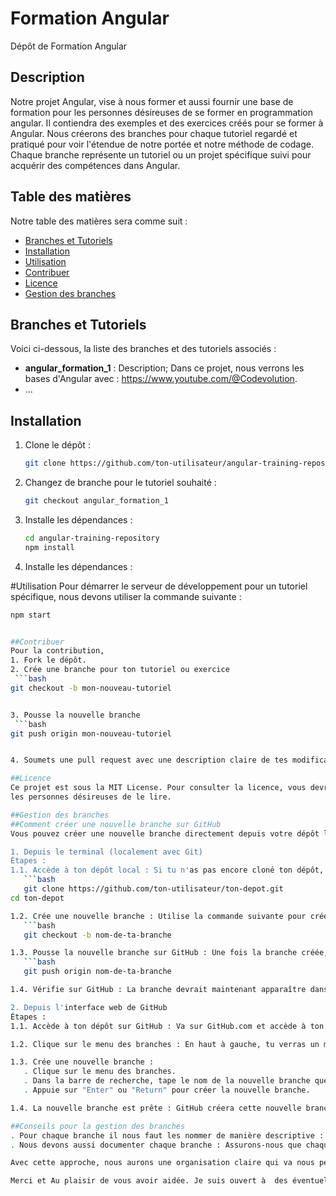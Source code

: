 # Formation Angular
Dépôt de Formation Angular

## Description

Notre projet  Angular, vise à nous former et aussi fournir une base de formation pour les personnes désireuses de se former en programmation angular. Il contiendra des exemples et des exercices créés pour se former à Angular. Nous créerons des branches pour chaque tutoriel regardé et pratiqué pour voir l'étendue de notre portée et notre méthode de codage. Chaque branche représente un tutoriel ou un projet spécifique suivi pour acquérir des compétences dans Angular.

## Table des matières
Notre table des matières sera comme suit :

- [Branches et Tutoriels](#branches-et-tutoriels)
- [Installation](#installation)
- [Utilisation](#utilisation)
- [Contribuer](#contribuer)
- [Licence](#licence)
- [Gestion des branches](#gestion-des-branches)

## Branches et Tutoriels
Voici ci-dessous, la liste des branches et des tutoriels associés :

- **angular_formation_1** : Description; Dans ce projet, nous verrons les bases d'Angular avec : https://www.youtube.com/@Codevolution.
- ...

## Installation
1. Clone le dépôt :
   ```bash
   git clone https://github.com/ton-utilisateur/angular-training-repository.git
   
2. Changez de branche pour le tutoriel souhaité :
   ```bash
   git checkout angular_formation_1
   
4. Installe les dépendances :
   ```bash
   cd angular-training-repository
   npm install

5. Installe les dépendances :


#Utilisation
Pour démarrer le serveur de développement pour un tutoriel spécifique, nous devons utiliser la commande suivante :
   ```bash
   npm start


##Contribuer
Pour la contribution, 
1. Fork le dépôt.
2. Crée une branche pour ton tutoriel ou exercice
    ```bash
   git checkout -b mon-nouveau-tutoriel


3. Pousse la nouvelle branche
    ```bash
   git push origin mon-nouveau-tutoriel


4. Soumets une pull request avec une description claire de tes modifications.

##Licence
Ce projet est sous la MIT License. Pour consulter la licence, vous devriez le voir sous le nom LICENSE pour les curieux et  
 les personnes désireuses de le lire.

##Gestion des branches
##Comment créer une nouvelle branche sur GitHub
Vous pouvez créer une nouvelle branche directement depuis votre dépôt local avec Git, ou via l'interface web de GitHub. Voici les deux méthodes :

1. Depuis le terminal (localement avec Git)
Étapes :
   1.1. Accède à ton dépôt local : Si tu n'as pas encore cloné ton dépôt, fais-le avec la commande suivante
      ```bash
      git clone https://github.com/ton-utilisateur/ton-depot.git
   cd ton-depot

   1.2. Crée une nouvelle branche : Utilise la commande suivante pour créer et basculer vers une nouvelle branche
      ```bash
      git checkout -b nom-de-ta-branche

   1.3. Pousse la nouvelle branche sur GitHub : Une fois la branche créée, pousse-la sur GitHub avec la commande suivante
      ```bash
      git push origin nom-de-ta-branche

   1.4. Vérifie sur GitHub : La branche devrait maintenant apparaître dans l'interface web de ton dépôt GitHub

2. Depuis l'interface web de GitHub
Étapes :
   1.1. Accède à ton dépôt sur GitHub : Va sur GitHub.com et accède à ton dépôt.

   1.2. Clique sur le menu des branches : En haut à gauche, tu verras un menu déroulant indiquant la branche actuelle (généralement main).

   1.3. Crée une nouvelle branche :
      . Clique sur le menu des branches.
      . Dans la barre de recherche, tape le nom de la nouvelle branche que tu veux créer.
      . Appuie sur "Enter" ou "Return" pour créer la nouvelle branche.

   1.4. La nouvelle branche est prête : GitHub créera cette nouvelle branche à partir de la branche sur laquelle tu te trouvais initialement (souvent main).

##Conseils pour la gestion des branches
   . Pour chaque branche il nous faut les nommer de manière descriptive : Utilisons des noms de branches clairs et descriptifs pour chaque tutoriel, par exemple, angular_formation_1, tutoriel-2-angular-routing, etc.
   . Nous devons aussi documenter chaque branche : Assurons-nous que chaques branches contiennent un README.md ou des commentaires expliquant ce que le tutoriel couvre et comment le projet a été mis en place.

Avec cette approche, nous aurons une organisation claire qui va nous permettre de suivre nos progrès à travers différents tutoriels et de documenter notre apprentissage de manière structurée.

Merci et Au plaisir de vous avoir aidée. Je suis ouvert à  des éventuelles collaborations!
